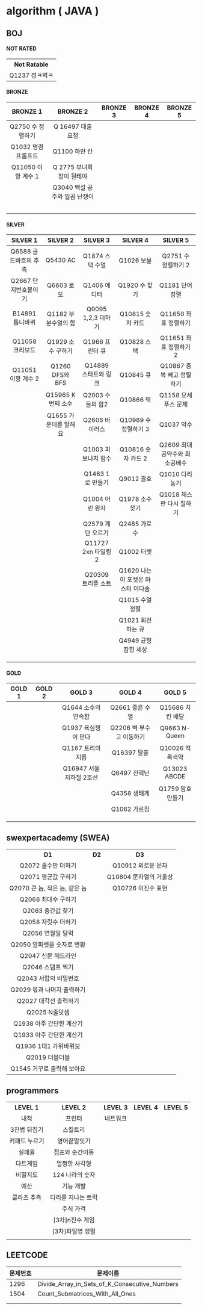 # algorithm ( JAVA )

## BOJ 

#### NOT RATED

<table>
    <tr>
    	<th>Not Ratable</th>
    </tr>
    <tr>
    	<td>Q1237 정ㅋ벅ㅋ</td>
    </tr>
</table>


#### BRONZE

|      BRONZE 1       |           BRONZE 2            | BRONZE 3 | BRONZE 4 | BRONZE 5 |
| :-----------------: | :---------------------------: | :------: | :------: | :------: |
|  Q2750 수 정렬하기  |       Q 16497 대출 요청       |          |          |          |
| Q1032 명령 프롬프트 |         Q1100 하얀 칸         |          |          |          |
| Q11050 이항 계수 1  |   Q 2775 부녀회장이 될테야    |          |          |          |
|                     | Q3040 백설 공주와 일곱 난쟁이 |          |          |          |
|                     |                               |          |          |          |
|                     |                               |          |          |          |
|                     |                               |          |          |          |
|                     |                               |          |          |          |
|                     |                               |          |          |          |



#### SILVER

|       SILVER 1        |       SILVER 2        |       SILVER 3       |             SILVER 4              |           SILVER 5            |
| :-------------------: | :-------------------: | :------------------: | :-------------------------------: | :---------------------------: |
| Q6588 골드바흐의 추측 |       Q5430 AC        |   Q1874 스택 수열    |            Q1026 보물             |      Q2751 수 정렬하기 2      |
| Q2667 단지번호붙이기  |      Q6603 로또       |     Q1406 에디터     |           Q1920 수 찾기           |        Q1181 단어 정렬        |
|    B14891 톱니바퀴    |  Q1182 부분수열의 합  |  Q9095 1,2,3 더하기  |         Q10815 숫자 카드          |     Q11650 좌표 정렬하기      |
|    Q11058 크리보드    |   Q1929 소수 구하기   |   Q1966 프린터 큐    |            Q10828 스택            |    Q11651 좌표 정렬하기 2     |
|  Q11051 이항 계수 2   |    Q1260 DFS와 BFS    | Q14889 스타트와 링크 |             Q10845 큐             |   Q10867 중복 빼고 정렬하기   |
|                       |   Q15965 K번째 소수   |   Q2003 수들의 합2   |             Q10866 덱             |      Q1158 요세푸스 문제      |
|                       | Q1655 가운데를 말해요 |    Q2606 바이러스    |       Q10989 수 정렬하기 3        |          Q1037 약수           |
|                       |                       | Q1003 피보나치 함수  |        Q10816 숫자 카드 2         | Q2609 최대공약수와 최소공배수 |
|                       |                       |   Q1463 1로 만들기   |            Q9012 괄호             |        Q1010 다리 놓기        |
|                       |                       |   Q1004 어린 왕자    |          Q1978 소수 찾기          |   Q1018 체스판 다시 칠하기    |
|                       |                       |  Q2579 계단 오르기   |           Q2485 가로수            |                               |
|                       |                       | Q11727 2xn 타일링 2  |            Q1002 터렛             |                               |
|                       |                       |  Q20309 트리플 소트  | Q1620 나는야 포켓몬 마스터 이다솜 |                               |
|                       |                       |                      |          Q1015 수열 정렬          |                               |
|                       |                       |                      |         Q1021 회전하는 큐         |                               |
|                       |                       |                      |       Q4949 균형 잡힌 세상        |                               |
|                       |                       |                      |                                   |                               |
|                       |                       |                      |                                   |                               |
|                       |                       |                      |                                   |                               |



#### GOLD

| GOLD 1 | GOLD 2 |          GOLD 3          |          GOLD 4          |      GOLD 5       |
| :----: | :----: | :----------------------: | :----------------------: | :---------------: |
|        |        |   Q1644 소수의 연속합    |     Q2661 좋은 수열      | Q15686 치킨 배달  |
|        |        |   Q1937 욕심쟁이 판다    | Q2206 벽 부수고 이동하기 |   Q9663 N-Queen   |
|        |        |    Q1167 트리의 지름     |       Q16397 탈출        |  Q10026 적록색약  |
|        |        | Q16947 서울 지하철 2호선 |       Q6497 전력난       |   Q13023 ABCDE    |
|        |        |                          |       Q4358 생태계       | Q1759 암호 만들기 |
|        |        |                          |       Q1062 가르침       |                   |
|        |        |                          |                          |                   |
|        |        |                          |                          |                   |
|        |        |                          |                          |                   |





## swexpertacademy (SWEA)

<table style="text-align: center">
    <tr>
    	<th>D1</th>
        <th>D2</th>
        <th>D3</th>
    </tr>
    <tr>
    	<td>Q2072 홀수만 더하기</td>
        <td></td>
        <td>Q10912 외로운 문자</td>
    </tr>
    <tr>
    	<td>Q2071 평균값 구하기</td>
        <td></td>
        <td>Q10804 문자열의 거울상</td>
    </tr>
    <tr>
    	<td>Q2070 큰 놈, 작은 놈, 같은 놈</td>
        <td></td>
        <td>Q10726 이진수 표현</td>
    </tr>
    <tr>
    	<td>Q2068 최대수 구하기</td>
        <td></td>
        <td></td>
    </tr>
    <tr>
    	<td>Q2063 중간값 찾기</td>
        <td></td>
        <td></td>
    </tr>
    <tr>
    	<td>Q2058 자릿수 더하기</td>
        <td></td>
        <td></td>
    </tr>
    <tr>
    	<td>Q2056 연월일 달력</td>
        <td></td>
        <td></td>
    </tr>
    <tr>
    	<td>Q2050 알파벳을 숫자로 변환</td>
        <td></td>
        <td></td>
    </tr>
    <tr>
    	<td>Q2047 신문 헤드라인</td>
        <td></td>
        <td></td>
    </tr>
    <tr>
    	<td>Q2046 스탬프 찍기</td>
        <td></td>
        <td></td>
    </tr>
    <tr>
    	<td>Q2043 서랍의 비밀번호</td>
        <td></td>
        <td></td>
    </tr>
    <tr>
    	<td>Q2029 몫과 나머지 출력하기</td>
        <td></td>
        <td></td>
    </tr>
    <tr>
    	<td>Q2027 대각선 출력하기</td>
        <td></td>
        <td></td>
    </tr>
    <tr>
    	<td>Q2025 N줄덧셈</td>
        <td></td>
        <td></td>
    </tr>
    <tr>
    	<td>Q1938 아주 간단한 계산기</td>
        <td></td>
        <td></td>
    </tr>
    <tr>
    	<td>Q1933 아주 간단한 계산기</td>
        <td></td>
        <td></td>
    </tr>
    <tr>
    	<td>Q1936 1대1 가위바위보</td>
        <td></td>
        <td></td>
    </tr>
    <tr>
    	<td>Q2019 더블더블</td>
        <td></td>
        <td></td>
    </tr>
    <tr>
    	<td>Q1545 거꾸로 출력해 보아요</td>
        <td></td>
        <td></td>
    </tr>
</table>




## programmers

<table style="text-align: center;">
    <tr>
    	<th>LEVEL 1</th>
        <th>LEVEL 2</th>
        <th>LEVEL 3</th>
        <th>LEVEL 4</th>
        <th>LEVEL 5</th>
    </tr>
    <tr>
    	<td>내적</td>
        <td>프린터</td>
        <td>네트워크</td>
        <td></td>
        <td></td>
    </tr>
    <tr>
    	<td>3진법 뒤집기</td>
        <td>스킬트리</td>
        <td></td>
        <td></td>
        <td></td>
    </tr>
    <tr>
    	<td>키패드 누르기</td>
        <td>영어끝말잇기</td>
        <td></td>
        <td></td>
        <td></td>
    </tr>
    <tr>
    	<td>실패율</td>
        <td>점프와 순간이동</td>
        <td></td>
        <td></td>
        <td></td>
    </tr>
    <tr>
    	<td>다트게임</td>
        <td>멀쩡한 사각형</td>
        <td></td>
        <td></td>
        <td></td>
    </tr>
    <tr>
    	<td>비밀지도</td>
        <td>124 나라의 숫자</td>
        <td></td>
        <td></td>
        <td></td>
    </tr>
    <tr>
    	<td>예산</td>
        <td>기능 개발</td>
        <td></td>
        <td></td>
        <td></td>
    </tr>
    <tr>
    	<td>콜라츠 추측</td>
        <td>다리를 지나는 트럭</td>
        <td></td>
        <td></td>
        <td></td>
    </tr>
    <tr>
    	<td></td>
        <td>주식 가격</td>
        <td></td>
        <td></td>
        <td></td>
    </tr>
    <tr>
    	<td></td>
        <td>[3차]n진수 게임</td>
        <td></td>
        <td></td>
        <td></td>
    </tr>
    <tr>
    	<td></td>
        <td>[3차]파일명 정렬</td>
        <td></td>
        <td></td>
        <td></td>
    </tr>
    <tr>
    	<td></td>
        <td></td>
        <td></td>
        <td></td>
        <td></td>
    </tr>
</table>




## LEETCODE

| 문제번호 | 문제이름                                      |
| -------- | --------------------------------------------- |
| 1296     | Divide_Array_in_Sets_of_K_Consecutive_Numbers |
| 1504     | Count_Submatrices_With_All_Ones               |
|          |                                               |
|          |                                               |






